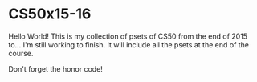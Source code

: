 # CS50x15-16
Hello World! 
This is my collection of psets of CS50 from the end of 2015 to... I'm still working to finish.
It will include all the psets at the end of the course.

Don't forget the honor code!
